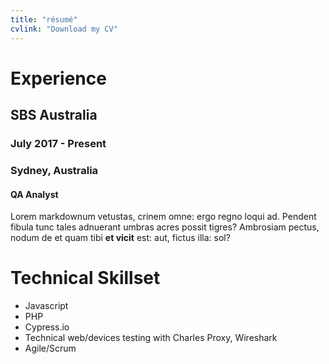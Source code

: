 ```yaml
---
title: "résumé"
cvlink: "Download my CV"
---
```

# Experience
## SBS Australia
### July 2017 - Present
### Sydney, Australia
#### QA Analyst
Lorem markdownum vetustas, crinem omne: ergo regno loqui ad. Pendent fibula tunc
tales adnuerant umbras acres possit tigres? Ambrosiam pectus, nodum de et quam
tibi **et vicit** est: aut, fictus illa: sol?

# Technical Skillset
- Javascript
- PHP
- Cypress.io
- Technical web/devices testing with Charles Proxy, Wireshark
- Agile/Scrum
